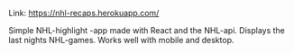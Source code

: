 Link:
https://nhl-recaps.herokuapp.com/

Simple NHL-highlight -app made with React and the NHL-api. Displays the last nights NHL-games. Works well with mobile and desktop.
